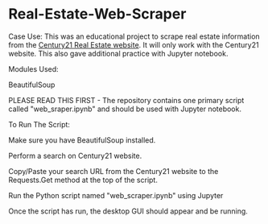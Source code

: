 # Real-Estate-Web-Scraper
Case Use: This was an educational project to scrape real estate information from the <a href="https://www.century21.com/"> Century21 Real Estate website</a>. It will only work with the Century21 website. This also gave additional practice with Jupyter notebook.

Modules Used:

BeautifulSoup 

PLEASE READ THIS FIRST - The repository contains one primary script called "web_sraper.ipynb" and should be used with Jupyter notebook. 

To Run The Script:

Make sure you have BeautifulSoup installed.

Perform a search on Century21 website. 

Copy/Paste your search URL from the Century21 website to the Requests.Get method at the top of the script. 

Run the Python script named "web_scraper.ipynb" using Jupyter 

Once the script has run, the desktop GUI should appear and be running.
